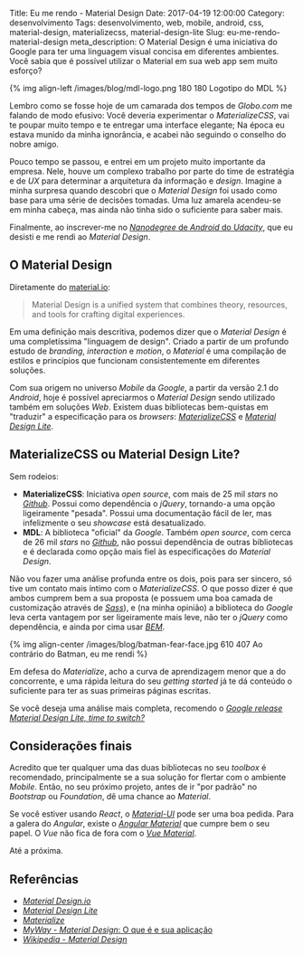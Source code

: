 Title: Eu me rendo - Material Design
Date: 2017-04-19 12:00:00
Category: desenvolvimento
Tags: desenvolvimento, web, mobile, android, css, material-design, materializecss, material-design-lite
Slug: eu-me-rendo-material-design
meta_description: O Material Design é uma iniciativa do Google para ter uma linguagem visual concisa em diferentes ambientes. Você sabia que é possível utilizar o Material em sua web app sem muito esforço?

{% img align-left /images/blog/mdl-logo.png 180 180 Logotipo do MDL %}

Lembro como se fosse hoje de um camarada dos tempos de *Globo.com* me falando de
modo efusivo: Você deveria experimentar o *MaterializeCSS*, vai te poupar muito
tempo e te entregar uma interface elegante; Na época eu estava munido da minha
ignorância, e acabei não seguindo o conselho do nobre amigo.

<!-- PELICAN_END_SUMMARY -->

Pouco tempo se passou, e entrei em um projeto muito importante da empresa. Nele,
houve um complexo trabalho por parte do time de estratégia e de *UX* para determinar
a arquitetura da informação e *design*. Imagine a minha surpresa quando descobri que o
*Material Design* foi usado como base para uma série de decisões tomadas. Uma luz amarela
acendeu-se em minha cabeça, mas ainda não tinha sido o suficiente para saber mais.

Finalmente, ao inscrever-me no [*Nanodegree* de *Android* do *Udacity*](https://br.udacity.com/course/android-basics-nanodegree-by-google--nd803/ "Android Basics"),
que eu desisti e me rendi ao *Material Design*.

## O Material Design

Diretamente do [material.io](http://material.io "Visite o site oficial"):

> Material Design is a unified system that combines theory, resources, and tools for crafting digital experiences.

Em uma definição mais descritiva, podemos dizer que o *Material Design* é
uma completíssima "linguagem de design". Criado a partir de um profundo estudo de
*branding*, *interaction* e *motion*, o *Material* é uma compilação de estilos
e princípios que funcionam consistentemente em diferentes soluções.

Com sua origem no universo *Mobile* da *Google*, a partir da versão 2.1 do
*Android*, hoje é possível apreciarmos o *Material Design* sendo utilizado
também em soluções *Web*. Existem duas bibliotecas bem-quistas em "traduzir"
a especificação para os *browsers*: [*MaterializeCSS*](http://materializecss.com/ "Leia mais sobre o Materialize")
e [*Material Design Lite*](https://getmdl.io/index.html "Leia mais sobre o MDL").

## MaterializeCSS ou Material Design Lite?

Sem rodeios:

* **MaterializeCSS**: Iniciativa *open source*, com mais de 25 mil *stars* no
[*Github*](https://github.com/dogfalo/materialize/ "Veja o repositório"). Possui como dependência o *jQuery*,
tornando-a uma opção ligeiramente "pesada". Possui uma documentação fácil de ler, mas
infelizmente o seu *showcase* está desatualizado.
* **MDL**: A biblioteca "oficial" da *Google*. Também *open source*, com cerca de 26 mil *stars* no
[*Github*](https://github.com/google/material-design-lite), não possui dependência de outras bibliotecas e é
declarada como opção mais fiel às especificações do *Material Design*.

Não vou fazer uma análise profunda entre os dois, pois para ser sincero, só tive
um contato mais íntimo com o *MaterializeCSS*. O que posso dizer é que ambos
cumprem bem a sua proposta (e possuem uma boa camada de customização através de [*Sass*]({tag}sass "Leia mais sobre Sass")),
e (na minha opinião) a biblioteca do *Google* leva certa vantagem por ser ligeiramente
mais leve, não ter o *jQuery* como dependência, e ainda por cima usar
[*BEM*](http://getbem.com/ "Saiba o que é o BEM e como ele pode te ajudar a escrever CSS").

{% img align-center /images/blog/batman-fear-face.jpg 610 407 Ao contrário do Batman, eu me rendi %}

Em defesa do *Materialize*, acho a curva de aprendizagem menor que a do concorrente,
e uma rápida leitura do seu *getting started* já te dá conteúdo o suficiente para ter
as suas primeiras páginas escritas.

Se você deseja uma análise mais completa, recomendo o [*Google release Material Design Lite, time to switch?*](https://andreapaiola.name/2015-07-materialize-css-vs-material-design-lite/)

## Considerações finais

Acredito que ter qualquer uma das duas bibliotecas no seu *toolbox* é recomendado, principalmente
se a sua solução for flertar com o ambiente *Mobile*. Então, no seu próximo projeto, antes
de ir "por padrão" no *Bootstrap* ou *Foundation*, dê uma chance ao *Material*.

Se você estiver usando *React*, o [*Material-UI*](http://www.material-ui.com/) pode
ser uma boa pedida. Para a galera do *Angular*, existe o [*Angular Material*](https://material.angular.io/)
que cumpre bem o seu papel. O *Vue* não fica de fora com o [*Vue Material*](https://vuematerial.github.io/).

Até a próxima.

## Referências

* [*Material Design.io*](https://material.io/)
* [*Material Design Lite*](https://getmdl.io/)
* [*Materialize*](http://materializecss.com/)
* [*MyWay* - *Material Design*: O que é e sua aplicação](https://www.myway.com.br/material-design-o-que-e-e-sua-aplicacao/)
* [*Wikipedia* - *Material Design*](https://pt.wikipedia.org/wiki/Material_Design)
